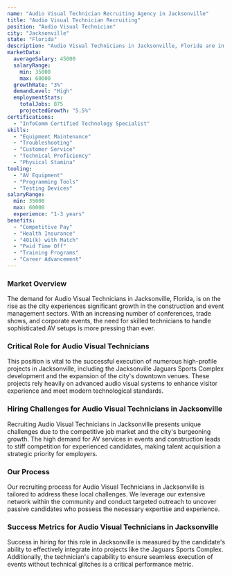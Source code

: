 ```yaml
---
name: "Audio Visual Technician Recruiting Agency in Jacksonville"
title: "Audio Visual Technician Recruiting"
position: "Audio Visual Technician"
city: "Jacksonville"
state: "Florida"
description: "Audio Visual Technicians in Jacksonville, Florida are in charge of setting up, operating, and maintaining multimedia equipment for events and presentations."
marketData:
  averageSalary: 45000
  salaryRange:
    min: 35000
    max: 60000
  growthRate: "3%"
  demandLevel: "High"
  employmentStats:
    totalJobs: 875
    projectedGrowth: "5.5%"
certifications:
  - "InfoComm Certified Technology Specialist"
skills:
  - "Equipment Maintenance"
  - "Troubleshooting"
  - "Customer Service"
  - "Technical Proficiency"
  - "Physical Stamina"
tooling:
  - "AV Equipment"
  - "Programming Tools"
  - "Testing Devices"
salaryRange:
  min: 35000
  max: 60000
  experience: "1-3 years"
benefits:
  - "Competitive Pay"
  - "Health Insurance"
  - "401(k) with Match"
  - "Paid Time Off"
  - "Training Programs"
  - "Career Advancement"
---
```


### Market Overview
The demand for Audio Visual Technicians in Jacksonville, Florida, is on the rise as the city experiences significant growth in the construction and event management sectors. With an increasing number of conferences, trade shows, and corporate events, the need for skilled technicians to handle sophisticated AV setups is more pressing than ever.

### Critical Role for Audio Visual Technicians
This position is vital to the successful execution of numerous high-profile projects in Jacksonville, including the Jacksonville Jaguars Sports Complex development and the expansion of the city's downtown venues. These projects rely heavily on advanced audio visual systems to enhance visitor experience and meet modern technological standards.

### Hiring Challenges for Audio Visual Technicians in Jacksonville
Recruiting Audio Visual Technicians in Jacksonville presents unique challenges due to the competitive job market and the city's burgeoning growth. The high demand for AV services in events and construction leads to stiff competition for experienced candidates, making talent acquisition a strategic priority for employers.

### Our Process
Our recruiting process for Audio Visual Technicians in Jacksonville is tailored to address these local challenges. We leverage our extensive network within the community and conduct targeted outreach to uncover passive candidates who possess the necessary expertise and experience.

### Success Metrics for Audio Visual Technicians in Jacksonville
Success in hiring for this role in Jacksonville is measured by the candidate's ability to effectively integrate into projects like the Jaguars Sports Complex. Additionally, the technician's capability to ensure seamless execution of events without technical glitches is a critical performance metric.